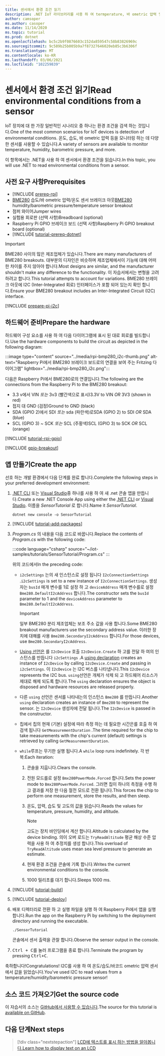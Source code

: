 ```yaml
---
title: 센서에서 환경 조건 읽기
description: .NET IoT 라이브러리를 사용 하 여 termperature, 바 ometric 압력 및 습도를 읽는 방법에 대해 알아봅니다.
author: camsoper
ms.author: casoper
ms.date: 11/14/2020
ms.topic: tutorial
ms.prod: dotnet
ms.openlocfilehash: bc5c2b9f0876603c152da859547c58b83826969c
ms.sourcegitcommit: 9c589b25b005b9a7f87327646020eb85c3b6306f
ms.translationtype: MT
ms.contentlocale: ko-KR
ms.lasthandoff: 03/06/2021
ms.locfileid: "102259839"
---
```

# <a name="read-environmental-conditions-from-a-sensor"></a><span data-ttu-id="283c4-103">센서에서 환경 조건 읽기</span><span class="sxs-lookup"><span data-stu-id="283c4-103">Read environmental conditions from a sensor</span></span>

<span data-ttu-id="283c4-104">IoT 장치에 대 한 가장 일반적인 시나리오 중 하나는 환경 조건을 검색 하는 것입니다.</span><span class="sxs-lookup"><span data-stu-id="283c4-104">One of the most common scenarios for IoT devices is detection of environmental conditions.</span></span> <span data-ttu-id="283c4-105">온도, 습도, 바 ometric 압력 등을 모니터링 하는 데 다양 한 센서를 사용할 수 있습니다.</span><span class="sxs-lookup"><span data-stu-id="283c4-105">A variety of sensors are available to monitor temperature, humidity, barometric pressure, and more.</span></span>

<span data-ttu-id="283c4-106">이 항목에서는 .NET을 사용 하 여 센서에서 환경 조건을 읽습니다.</span><span class="sxs-lookup"><span data-stu-id="283c4-106">In this topic, you will use .NET to read environmental conditions from a sensor.</span></span>

## <a name="prerequisites"></a><span data-ttu-id="283c4-107">사전 요구 사항</span><span class="sxs-lookup"><span data-stu-id="283c4-107">Prerequisites</span></span>

- [!INCLUDE [prereq-rpi](../includes/prereq-rpi.md)]
- <span data-ttu-id="283c4-108">[BME280](https://learn.adafruit.com/adafruit-bme280-humidity-barometric-pressure-temperature-sensor-breakout) 습도/바 ometric 압력/온도 센서 브레이크 아웃</span><span class="sxs-lookup"><span data-stu-id="283c4-108">[BME280](https://learn.adafruit.com/adafruit-bme280-humidity-barometric-pressure-temperature-sensor-breakout) humidity/barometric pressure/temperature sensor breakout</span></span>
- <span data-ttu-id="283c4-109">점퍼 와이어</span><span class="sxs-lookup"><span data-stu-id="283c4-109">Jumper wires</span></span>
- <span data-ttu-id="283c4-110">실험용 회로판 (선택 사항)</span><span class="sxs-lookup"><span data-stu-id="283c4-110">Breadboard (optional)</span></span>
- <span data-ttu-id="283c4-111">Raspberry Pi GPIO 브레이크 보드 (선택 사항)</span><span class="sxs-lookup"><span data-stu-id="283c4-111">Raspberry Pi GPIO breakout board (optional)</span></span>
- [!INCLUDE [tutorial-prereq-dotnet](../includes/tutorial-prereq-dotnet.md)]

> [!IMPORTANT]
> <span data-ttu-id="283c4-112">BME280 사이의 많은 제조업체가 있습니다.</span><span class="sxs-lookup"><span data-stu-id="283c4-112">There are many manufacturers of BME280 breakouts.</span></span> <span data-ttu-id="283c4-113">대부분의 디자인은 비슷하며 제조업체에서이 기능에 대해 어떠한 차이를 주지 않아야 합니다.</span><span class="sxs-lookup"><span data-stu-id="283c4-113">Most designs are similar, and the manufacturer shouldn't make any difference to the functionality.</span></span> <span data-ttu-id="283c4-114">이 자습서에서는 변형을 고려 하려고 합니다.</span><span class="sxs-lookup"><span data-stu-id="283c4-114">This tutorial attempts to account for variations.</span></span> <span data-ttu-id="283c4-115">BME280 브레이크 아웃에 I2C (Inter-Integrated 회로) 인터페이스가 포함 되어 있는지 확인 합니다.</span><span class="sxs-lookup"><span data-stu-id="283c4-115">Ensure your BME280 breakout includes an Inter-Integrated Circuit (I2C) interface.</span></span>

[!INCLUDE [prepare-pi-i2c](../includes/prepare-pi-i2c.md)]

## <a name="prepare-the-hardware"></a><span data-ttu-id="283c4-116">하드웨어 준비</span><span class="sxs-lookup"><span data-stu-id="283c4-116">Prepare the hardware</span></span>

<span data-ttu-id="283c4-117">하드웨어 구성 요소를 사용 하 여 다음 다이어그램에 표시 된 대로 회로를 빌드합니다.</span><span class="sxs-lookup"><span data-stu-id="283c4-117">Use the hardware components to build the circuit as depicted in the following diagram:</span></span>

:::image type="content" source="../media/rpi-bmp280_i2c-thumb.png" alt-text="Raspberry Pi에서 BME280 브레이크 보드로의 연결을 보여 주는 Fritzing 다이어그램" lightbox="../media/rpi-bmp280_i2c.png":::

<span data-ttu-id="283c4-119">다음은 Raspberry Pi에서 BME280로의 연결입니다.</span><span class="sxs-lookup"><span data-stu-id="283c4-119">The following are the connections from the Raspberry Pi to the BME280 breakout:</span></span>

- <span data-ttu-id="283c4-120">3.3 v에서 VIN *또는* 3v3 (빨간색으로 표시)</span><span class="sxs-lookup"><span data-stu-id="283c4-120">3.3V to VIN *OR* 3V3 (shown in red)</span></span>
- <span data-ttu-id="283c4-121">접지 대 GND (검정)</span><span class="sxs-lookup"><span data-stu-id="283c4-121">Ground to GND (black)</span></span>
- <span data-ttu-id="283c4-122">SDA (GPIO 2)에서 SDI *또는* sda (파란색)로</span><span class="sxs-lookup"><span data-stu-id="283c4-122">SDA (GPIO 2) to SDI *OR* SDA (blue)</span></span>
- <span data-ttu-id="283c4-123">SCL (GPIO 3) ~ SCK *또는* SCL (주황색)</span><span class="sxs-lookup"><span data-stu-id="283c4-123">SCL (GPIO 3) to SCK *OR* SCL (orange)</span></span>

[!INCLUDE [tutorial-rpi-gpio](../includes/tutorial-rpi-gpio.md)]

[!INCLUDE [gpio-breakout](../includes/gpio-breakout.md)]

## <a name="create-the-app"></a><span data-ttu-id="283c4-124">앱 만들기</span><span class="sxs-lookup"><span data-stu-id="283c4-124">Create the app</span></span>

<span data-ttu-id="283c4-125">선호 하는 개발 환경에서 다음 단계를 완료 합니다.</span><span class="sxs-lookup"><span data-stu-id="283c4-125">Complete the following steps in your preferred development environment:</span></span>

1. <span data-ttu-id="283c4-126">[.NET CLI](../../core/tools/dotnet-new.md) 또는 [Visual Studio](../../core/tutorials/with-visual-studio.md)중 하나를 사용 하 여 새 .net 콘솔 앱을 만듭니다.</span><span class="sxs-lookup"><span data-stu-id="283c4-126">Create a new .NET Console App using either the [.NET CLI](../../core/tools/dotnet-new.md) or [Visual Studio](../../core/tutorials/with-visual-studio.md).</span></span> <span data-ttu-id="283c4-127">이름을 *SensorTutorial* 로 합니다.</span><span class="sxs-lookup"><span data-stu-id="283c4-127">Name it *SensorTutorial*.</span></span>

    ```dotnetcli
    dotnet new console -o SensorTutorial
    ```

1. [!INCLUDE [tutorial-add-packages](../includes/tutorial-add-packages.md)]
1. <span data-ttu-id="283c4-128">*Program.cs* 의 내용을 다음 코드로 바꿉니다.</span><span class="sxs-lookup"><span data-stu-id="283c4-128">Replace the contents of *Program.cs* with the following code:</span></span>

    :::code language="csharp" source="~/iot-samples/tutorials/SensorTutorial/Program.cs" :::

    <span data-ttu-id="283c4-129">위의 코드에서</span><span class="sxs-lookup"><span data-stu-id="283c4-129">In the preceding code:</span></span>

    - <span data-ttu-id="283c4-130">`i2cSettings` 는의 새 인스턴스로 설정 됩니다 `I2cConnectionSettings` .</span><span class="sxs-lookup"><span data-stu-id="283c4-130">`i2cSettings` is set to a new instance of `I2cConnectionSettings`.</span></span> <span data-ttu-id="283c4-131">생성자는 `busId` 매개 변수를 1로 설정 하 고 `deviceAddress` 매개 변수를로 설정 `Bme280.DefaultI2cAddress` 합니다.</span><span class="sxs-lookup"><span data-stu-id="283c4-131">The constructor sets the `busId` parameter to 1 and the `deviceAddress` parameter to `Bme280.DefaultI2cAddress`.</span></span>

        > [!IMPORTANT]
        > <span data-ttu-id="283c4-132">일부 BME280 분리 제조업체는 보조 주소 값을 사용 합니다.</span><span class="sxs-lookup"><span data-stu-id="283c4-132">Some BME280 breakout manufacturers use the secondary address value.</span></span> <span data-ttu-id="283c4-133">이러한 장치에 대해를 사용 `Bme280.SecondaryI2cAddress` 합니다.</span><span class="sxs-lookup"><span data-stu-id="283c4-133">For those devices, use `Bme280.SecondaryI2cAddress`.</span></span>

    - <span data-ttu-id="283c4-134">[Using 선언은](../../csharp/whats-new/csharp-8.md#using-declarations) 를 `I2cDevice` 호출 `I2cDevice.Create` 하 고를 전달 하 여의 인스턴스를 만듭니다 `i2cSettings` .</span><span class="sxs-lookup"><span data-stu-id="283c4-134">A [using declaration](../../csharp/whats-new/csharp-8.md#using-declarations) creates an instance of `I2cDevice` by calling `I2cDevice.Create` and passing in `i2cSettings`.</span></span> <span data-ttu-id="283c4-135">이 `I2cDevice` 는 I2C 버스를 나타냅니다.</span><span class="sxs-lookup"><span data-stu-id="283c4-135">This `I2cDevice` represents the I2C bus.</span></span> <span data-ttu-id="283c4-136">`using`선언은 개체가 삭제 되 고 하드웨어 리소스가 제대로 해제 되도록 합니다.</span><span class="sxs-lookup"><span data-stu-id="283c4-136">The `using` declaration ensures the object is disposed and hardware resources are released properly.</span></span>
    - <span data-ttu-id="283c4-137">다른 `using` 선언은 센서를 나타내는의 인스턴스 `Bme280` 를 만듭니다.</span><span class="sxs-lookup"><span data-stu-id="283c4-137">Another `using` declaration creates an instance of `Bme280` to represent the sensor.</span></span> <span data-ttu-id="283c4-138">는 `I2cDevice` 생성자에 전달 됩니다.</span><span class="sxs-lookup"><span data-stu-id="283c4-138">The `I2cDevice` is passed in the constructor.</span></span>
    - <span data-ttu-id="283c4-139">칩에서 칩의 현재 (기본) 설정에 따라 측정 하는 데 필요한 시간은를 호출 하 여 검색 됩니다 `GetMeasurementDuration` .</span><span class="sxs-lookup"><span data-stu-id="283c4-139">The time required for the chip to take measurements with the chip's current (default) settings is retrieved by calling `GetMeasurementDuration`.</span></span>
    - <span data-ttu-id="283c4-140">`while`루프는 무기한 실행 됩니다.</span><span class="sxs-lookup"><span data-stu-id="283c4-140">A `while` loop runs indefinitely.</span></span> <span data-ttu-id="283c4-141">각 반복:</span><span class="sxs-lookup"><span data-stu-id="283c4-141">Each iteration:</span></span>
        1. <span data-ttu-id="283c4-142">콘솔을 지웁니다.</span><span class="sxs-lookup"><span data-stu-id="283c4-142">Clears the console.</span></span>
        1. <span data-ttu-id="283c4-143">전원 모드를로 설정 `Bmx280PowerMode.Forced` 합니다.</span><span class="sxs-lookup"><span data-stu-id="283c4-143">Sets the power mode to `Bmx280PowerMode.Forced`.</span></span> <span data-ttu-id="283c4-144">그러면 칩이 하나의 측정을 수행 하 고 결과를 저장 한 다음 절전 모드로 전환 됩니다.</span><span class="sxs-lookup"><span data-stu-id="283c4-144">This forces the chip to perform one measurement, store the results, and then sleep.</span></span>
        1. <span data-ttu-id="283c4-145">온도, 압력, 습도 및 고도의 값을 읽습니다.</span><span class="sxs-lookup"><span data-stu-id="283c4-145">Reads the values for temperature, pressure, humidity, and altitude.</span></span>

            > [!NOTE]
            > <span data-ttu-id="283c4-146">고도는 장치 바인딩에서 계산 합니다.</span><span class="sxs-lookup"><span data-stu-id="283c4-146">Altitude is calculated by the device binding.</span></span> <span data-ttu-id="283c4-147">의이 오버 로드는 `TryReadAltitude` 평균 해상 수준 압력을 사용 하 여 추정치를 생성 합니다.</span><span class="sxs-lookup"><span data-stu-id="283c4-147">This overload of `TryReadAltitude` uses mean sea level pressure to generate an estimate.</span></span>

        1. <span data-ttu-id="283c4-148">현재 환경 조건을 콘솔에 기록 합니다.</span><span class="sxs-lookup"><span data-stu-id="283c4-148">Writes the current environmental conditions to the console.</span></span>
        1. <span data-ttu-id="283c4-149">1000 밀리초를 대기 합니다.</span><span class="sxs-lookup"><span data-stu-id="283c4-149">Sleeps 1000 ms.</span></span>

1. [!INCLUDE [tutorial-build](../includes/tutorial-build.md)]
1. [!INCLUDE [tutorial-deploy](../includes/tutorial-deploy.md)]
1. <span data-ttu-id="283c4-150">배포 디렉터리로 전환 하 고 실행 파일을 실행 하 여 Raspberry Pi에서 앱을 실행 합니다.</span><span class="sxs-lookup"><span data-stu-id="283c4-150">Run the app on the Raspberry Pi by switching to the deployment directory and running the executable.</span></span>

    ```bash
    ./SensorTutorial
    ```

    <span data-ttu-id="283c4-151">콘솔에서 센서 출력을 관찰 합니다.</span><span class="sxs-lookup"><span data-stu-id="283c4-151">Observe the sensor output in the console.</span></span>

1. <span data-ttu-id="283c4-152"><kbd>Ctrl + C</kbd>를 눌러 프로그램을 종료 합니다.</span><span class="sxs-lookup"><span data-stu-id="283c4-152">Terminate the program by pressing <kbd>Ctrl+C</kbd>.</span></span>

<span data-ttu-id="283c4-153">축하합니다!</span><span class="sxs-lookup"><span data-stu-id="283c4-153">Congratulations!</span></span> <span data-ttu-id="283c4-154">I2C를 사용 하 여 온도/습도/바코드 ometric 압력 센서에서 값을 읽었습니다.</span><span class="sxs-lookup"><span data-stu-id="283c4-154">You've used I2C to read values from a temperature/humidity/barometric pressure sensor!</span></span>

## <a name="get-the-source-code"></a><span data-ttu-id="283c4-155">소스 코드 가져오기</span><span class="sxs-lookup"><span data-stu-id="283c4-155">Get the source code</span></span>

<span data-ttu-id="283c4-156">이 자습서의 소스는 [GitHub에서 사용할 수 있습니다](https://github.com/MicrosoftDocs/dotnet-iot-assets/tree/master/tutorials/SensorTutorial).</span><span class="sxs-lookup"><span data-stu-id="283c4-156">The source for this tutorial is [available on GitHub](https://github.com/MicrosoftDocs/dotnet-iot-assets/tree/master/tutorials/SensorTutorial).</span></span>

## <a name="next-steps"></a><span data-ttu-id="283c4-157">다음 단계</span><span class="sxs-lookup"><span data-stu-id="283c4-157">Next steps</span></span>

> [!div class="nextstepaction"]
> [<span data-ttu-id="283c4-158">LCD에 텍스트를 표시 하는 방법을 알아봅니다.</span><span class="sxs-lookup"><span data-stu-id="283c4-158">Learn how to display text on an LCD</span></span>](../tutorials/lcd-display.md)
